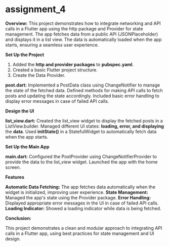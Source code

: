 # assignment_4
    
**Overview:**
This project demonstrates how to integrate networking and API calls in a Flutter app using the http package and Provider for state management. The app fetches data from a public API (JSONPlaceholder) and displays it in a list view. The data is automatically loaded when the app starts, ensuring a seamless user experience.


**Set Up the Project**

1. Added the **http and provider packages** to **pubspec.yaml**.
2. Created a basic Flutter project structure.
3. Create the Data Provider.

**post.dart:**
Implemented a PostData class using ChangeNotifier to manage the state of the fetched data.
Defined methods for making API calls to fetch posts and updating the state accordingly.
Included basic error handling to display error messages in case of failed API calls.

**Design the UI**

**list_view.dart:**
Created the list_view widget to display the fetched posts in a ListView.builder.
Managed different UI states: **loading, error, and displaying** the **data**.
Used **initState()** in a StatefulWidget to automatically fetch data when the app starts.


**Set Up the Main App**

**main.dart:**
Configured the PostProvider using ChangeNotifierProvider to provide the data to the list_view widget.
Launched the app with the home screen.

**Features**

**Automatic Data Fetching:** The app fetches data automatically when the widget is initialized, improving user experience.
**State Management:** Managed the app's state using the Provider package.
**Error Handling:** Displayed appropriate error messages in the UI in case of failed API calls.
**Loading Indicator:** Showed a loading indicator while data is being fetched.

**Conclusion:**

This project demonstrates a clean and modular approach to integrating API calls in a Flutter app, using best practices for state management and UI design.
